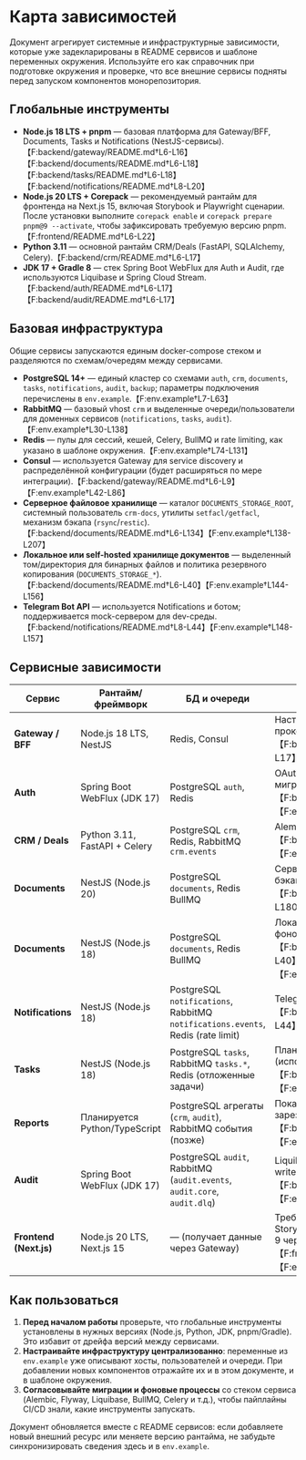 # Карта зависимостей

Документ агрегирует системные и инфраструктурные зависимости, которые уже задекларированы в README сервисов и шаблоне переменных окружения. Используйте его как справочник при подготовке окружения и проверке, что все внешние сервисы подняты перед запуском компонентов монорепозитория.

## Глобальные инструменты

- **Node.js 18 LTS + pnpm** — базовая платформа для Gateway/BFF, Documents, Tasks и Notifications (NestJS-сервисы).【F:backend/gateway/README.md†L6-L16】【F:backend/documents/README.md†L6-L18】【F:backend/tasks/README.md†L6-L18】【F:backend/notifications/README.md†L8-L20】
- **Node.js 20 LTS + Corepack** — рекомендуемый рантайм для фронтенда на Next.js 15, включая Storybook и Playwright сценарии. После установки выполните `corepack enable` и `corepack prepare pnpm@9 --activate`, чтобы зафиксировать требуемую версию pnpm.【F:frontend/README.md†L6-L22】
- **Python 3.11** — основной рантайм CRM/Deals (FastAPI, SQLAlchemy, Celery).【F:backend/crm/README.md†L6-L17】
- **JDK 17 + Gradle 8** — стек Spring Boot WebFlux для Auth и Audit, где используются Liquibase и Spring Cloud Stream.【F:backend/auth/README.md†L6-L17】【F:backend/audit/README.md†L6-L17】

## Базовая инфраструктура

Общие сервисы запускаются единым docker-compose стеком и разделяются по схемам/очередям между сервисами.

- **PostgreSQL 14+** — единый кластер со схемами `auth`, `crm`, `documents`, `tasks`, `notifications`, `audit`, `backup`; параметры подключения перечислены в `env.example`.【F:env.example†L7-L63】
- **RabbitMQ** — базовый vhost `crm` и выделенные очереди/пользователи для доменных сервисов (`notifications`, `tasks`, `audit`).【F:env.example†L30-L138】
- **Redis** — пулы для сессий, кешей, Celery, BullMQ и rate limiting, как указано в шаблоне окружения.【F:env.example†L74-L131】
- **Consul** — используется Gateway для service discovery и распределённой конфигурации (будет расширяться по мере интеграции).【F:backend/gateway/README.md†L6-L9】【F:env.example†L42-L86】
- **Серверное файловое хранилище** — каталог `DOCUMENTS_STORAGE_ROOT`, системный пользователь `crm-docs`, утилиты `setfacl/getfacl`, механизм бэкапа (`rsync`/`restic`).【F:backend/documents/README.md†L6-L134】【F:env.example†L138-L207】
- **Локальное или self-hosted хранилище документов** — выделенный том/директория для бинарных файлов и политика резервного копирования (`DOCUMENTS_STORAGE_*`).【F:backend/documents/README.md†L6-L40】【F:env.example†L144-L156】
- **Telegram Bot API** — используется Notifications и ботом; поддерживается mock-сервером для dev-среды.【F:backend/notifications/README.md†L8-L44】【F:env.example†L148-L157】

## Сервисные зависимости

| Сервис | Рантайм/фреймворк | БД и очереди | Дополнительно |
| --- | --- | --- | --- |
| **Gateway / BFF** | Node.js 18 LTS, NestJS | Redis, Consul | Настроить `GATEWAY_*` переменные, SSE прокси.【F:backend/gateway/README.md†L6-L17】【F:env.example†L97-L110】 |
| **Auth** | Spring Boot WebFlux (JDK 17) | PostgreSQL `auth`, Redis | OAuth/OIDC конфигурация, Liquibase миграции.【F:backend/auth/README.md†L6-L28】【F:env.example†L55-L117】 |
| **CRM / Deals** | Python 3.11, FastAPI + Celery | PostgreSQL `crm`, Redis, RabbitMQ `crm.events` | Alembic миграции, Celery beat/worker.【F:backend/crm/README.md†L6-L29】【F:env.example†L55-L118】 |
| **Documents** | NestJS (Node.js 20) | PostgreSQL `documents`, Redis BullMQ | Серверный каталог, POSIX-права/ACL, бэкапы, фоновые воркеры.【F:backend/documents/README.md†L6-L180】【F:env.example†L138-L207】 |
| **Documents** | NestJS (Node.js 18) | PostgreSQL `documents`, Redis BullMQ | Локальный том (`DOCUMENTS_STORAGE_*`), фоновые воркеры.【F:backend/documents/README.md†L6-L40】【F:env.example†L58-L123】【F:env.example†L144-L156】 |
| **Notifications** | NestJS (Node.js 18) | PostgreSQL `notifications`, RabbitMQ `notifications.events`, Redis (rate limit) | Telegram webhook/bot конфигурация.【F:backend/notifications/README.md†L8-L44】【F:env.example†L60-L157】 |
| **Tasks** | NestJS (Node.js 18) | PostgreSQL `tasks`, RabbitMQ `tasks.*`, Redis (отложенные задачи) | Планировщик SLA, BullMQ пула нет (использует Redis напрямую).【F:backend/tasks/README.md†L6-L31】【F:env.example†L59-L131】 |
| **Reports** | Планируется Python/TypeScript | PostgreSQL агрегаты (`crm`, `audit`), RabbitMQ события (позже) | Пока заглушка, но переменные зарезервированы.【F:backend/reports/README.md†L6-L23】【F:env.example†L61-L134】 |
| **Audit** | Spring Boot WebFlux (JDK 17) | PostgreSQL `audit`, RabbitMQ (`audit.events`, `audit.core`, `audit.dlq`) | Liquibase миграции, persistent volume для write-ahead журнала.【F:backend/audit/README.md†L6-L27】【F:env.example†L61-L138】 |
| **Frontend (Next.js)** | Node.js 20 LTS, Next.js 15 | — (получает данные через Gateway) | Требуются переменные `NEXT_PUBLIC_*`, Storybook/Playwright инструменты, pnpm 9 через Corepack.【F:frontend/README.md†L6-L22】【F:env.example†L97-L108】 |

## Как пользоваться

1. **Перед началом работы** проверьте, что глобальные инструменты установлены в нужных версиях (Node.js, Python, JDK, pnpm/Gradle). Это избавит от дрейфа версий между сервисами.
2. **Настраивайте инфраструктуру централизованно**: переменные из `env.example` уже описывают хосты, пользователей и очереди. При добавлении новых компонентов отражайте их и в этом документе, и в шаблоне окружения.
3. **Согласовывайте миграции и фоновые процессы** со стеком сервиса (Alembic, Flyway, Liquibase, BullMQ, Celery и т.д.), чтобы пайплайны CI/CD знали, какие инструменты запускать.

Документ обновляется вместе с README сервисов: если добавляете новый внешний ресурс или меняете версию рантайма, не забудьте синхронизировать сведения здесь и в `env.example`.
